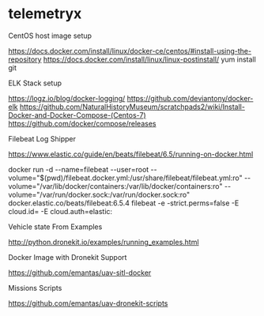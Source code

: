 # telemetryx

CentOS host image setup 

https://docs.docker.com/install/linux/docker-ce/centos/#install-using-the-repository
https://docs.docker.com/install/linux/linux-postinstall/
yum install git


ELK Stack setup

https://logz.io/blog/docker-logging/
https://github.com/deviantony/docker-elk https://github.com/NaturalHistoryMuseum/scratchpads2/wiki/Install-Docker-and-Docker-Compose-(Centos-7)
https://github.com/docker/compose/releases


Filebeat Log Shipper

https://www.elastic.co/guide/en/beats/filebeat/6.5/running-on-docker.html

docker run -d   --name=filebeat   --user=root   --volume="$(pwd)/filebeat.docker.yml:/usr/share/filebeat/filebeat.yml:ro"   --volume="/var/lib/docker/containers:/var/lib/docker/containers:ro"   --volume="/var/run/docker.sock:/var/run/docker.sock:ro"   docker.elastic.co/beats/filebeat:6.5.4 filebeat -e -strict.perms=false   -E cloud.id=<Cloud Id> -E cloud.auth=elastic:<Password>

Vehicle state From Examples

http://python.dronekit.io/examples/running_examples.html

Docker Image with Dronekit Support

https://github.com/emantas/uav-sitl-docker

Missions Scripts

https://github.com/emantas/uav-dronekit-scripts



